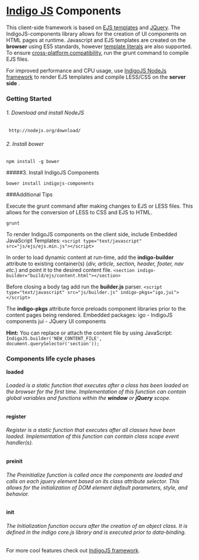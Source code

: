 # [Indigo JS](http://indigojs.com/) Components

This client-side framework is based on [EJS templates](https://github.com/mde/ejs/releases/latest) and [JQuery](http://jquery.com/). The IndigoJS-components library allows for the creation of UI components on HTML pages at runtime.
Javascript and EJS templates are created on the **browser** using ES5 standards, however [template literals](https://developer.mozilla.org/en-US/docs/Web/JavaScript/Reference/Template_literals) are also supported. To ensure [cross-platform compatibility](https://developer.mozilla.org/en-US/docs/Web/JavaScript/Reference/Template_literals#Browser_compatibility), run the grunt command to compile EJS files.

For improved performance and CPU usage, use [IndigoJS NodeJs framework](https://github.com/dgofman/indigojs) to render EJS templates and compile LESS/CSS  on the **server side** .


### Getting Started
 
 
###### 1. Download and install NodeJS

```
 http://nodejs.org/download/
```

###### 2. Install bower

```
npm install -g bower
```

#####3. Install IndigoJS Components

```
bower install indigojs-components
```
###Additional Tips

Execute the grunt command after making changes to EJS or LESS files. This allows for the conversion of LESS to CSS and EJS to HTML.
```
grunt
```

To render IndigoJS components on the client side, include Embedded JavaScript Templates:
```<script type="text/javascript" src="js/ejs/ejs.min.js"></script>```

In order to load dynamic content at run-time, add the **indigo-builder** attribute to existing container(s) (*div, article, section, header, footer, nav etc.*) and point it to the desired content file.
```<section indigo-builder="build/ejs/content.html"></section> ```

Before closing a body tag add run the **builder.js** parser.
 ```<script type="text/javascript" src="js/builder.js" indigo-pkgs="igo,jui"></script>```

The **indigo-pkgs**  attribute force preloads component libraries prior to the content pages being rendered.
Embedded packages:
igo - IndigoJS components
jui - JQuery UI components

**Hint:**
You can replace or attach the content file by using JavaScript:
```IndigoJS.builder('NEW_CONTENT_FILE', document.querySelector('section'));```



### Components life cycle phases

**loaded**

###### Loaded is a static function that executes after a class has been loaded on the browser for the first time. Implementation of this function can contain global variables and functions within the **window** or **jQuery** scope.  

**register**

###### Register is a static function that executes after all classes have been loaded. Implementation of this function can contain class scope event handler(s).  

**preinit**

###### The Preinitialize function is called once the components are loaded and calls on each jquery element based on its class attribute selector. This allows for the initialization of DOM element default parameters, style, and behavior.

**init**

###### The Initialization function occurs after the creation of an object class. It is defined in the indigo core.js library and is executed prior to data-binding.


For more cool features check out [IndigoJS framework](https://github.com/dgofman/indigojs).